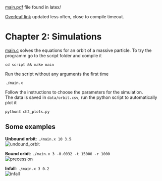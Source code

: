 [main.pdf](latex/main.pdf) file found in latex/

[Overleaf link](https://www.overleaf.com/read/mgwqrhrwhphc#dfb5b3) updated less often, close to compile timeout.

# Chapter 2: Simulations
[main.c](script/src/main.c) solves the equations for an orbit of a massive particle. To try the programm go to 
the script folder and compile it
```
cd script && make main
```
Run the script without any arguments the first time
```
./main.x
```
Follow the instructions to choose the parameters for the simulation. \
The data is saved in ```data/orbit.csv```, run the python script to automatically plot it
```
python3 ch2_plots.py
```

## Some examples
**Unbound orbit**: ```./main.x 10 3.5``` \
![undound_orbit](https://github.com/user-attachments/assets/9c4519c2-1a2c-466a-96ca-5604836b8fd1)


**Bound orbit**: ```./main.x 3 -0.0032 -t 15000 -r 1000``` \
![precession](https://github.com/user-attachments/assets/c073ee3b-7f62-4403-bc6b-6c6e93f49365)


**Infall**: ```./main.x 3 0.2``` \
![infall](https://github.com/user-attachments/assets/2708764d-bca2-4a54-94aa-73bf0f893f0e)

